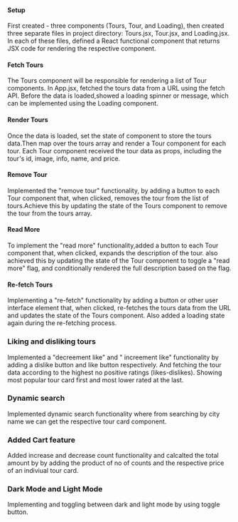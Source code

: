 
#### Setup

First created - three components (Tours, Tour, and Loading), then created three separate files in project directory: Tours.jsx, Tour.jsx, and Loading.jsx. In each of these files, defined a React functional component that returns JSX code for rendering the respective component.

#### Fetch Tours

The Tours component will be responsible for rendering a list of Tour components. In App.jsx, fetched the tours data from a URL using the fetch API. Before the data is loaded,showed a loading spinner or message, which can be implemented using the Loading component.

#### Render Tours

Once the data is loaded, set the state of component to store the tours data.Then map over the tours array and render a Tour component for each tour. Each Tour component  received the tour data as props, including the tour's id, image, info, name, and price.

#### Remove Tour

 Implemented the "remove tour" functionality, by adding a button to each Tour component that, when clicked, removes the tour from the list of tours.Achieve this by updating the state of the Tours component to remove the tour from the tours array.

#### Read More

To implement the "read more" functionality,added a button to each Tour component that, when clicked, expands the description of the tour. also achieved this by updating the state of the Tour component to toggle a "read more" flag, and conditionally rendered the full description based on the flag.

#### Re-fetch Tours

 Implementing a "re-fetch" functionality by adding a button or other user interface element that, when clicked, re-fetches the tours data from the URL and updates the state of the Tours component. Also added a loading state again during the re-fetching process.

### Liking and disliking tours

Implemented a "decreement like" and " increement like" functionality by adding a dislike button and like button respectively. And fetching the tour data according to the highest no positive ratings (likes-dislikes).
Showing most popular tour card first and most lower rated at the last.

### Dynamic search 

Implemented dynamic search functionality where from searching by city name we can get the respective tour card component.

### Added Cart feature

Added increase and decrease count functionality and calcalted the total amount by by adding the product of no of counts and the respective price of an indiviual tour card.

### Dark Mode and Light Mode 

Implementing and toggling between dark and light mode by using toggle button.
